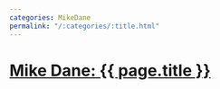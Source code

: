 ```yaml
---
categories: MikeDane
permalink: "/:categories/:title.html"
---
```


# [Mike Dane: {{ page.title }}](https://youtu.be/T1itpPvFWHI)


